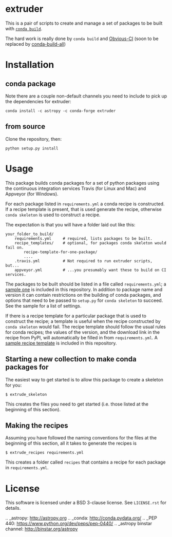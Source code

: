 # extruder

This is a pair of scripts to create and manage a set of packages to be built
with [`conda build`](https://github.com/conda/conda-build).

The hard work is really done by `conda build` and
[Obvious-CI](https://github.com/pelson/Obvious-CI)
(soon to be replaced by [conda-build-all](https://github.com/SciTools/conda-build-all))

# Installation


## conda package

Note there are a couple non-default channels you need to include to pick up
the dependencies for extruder:

```
conda install -c astropy -c conda-forge extruder
```

## from source

Clone the repository, then:

```
python setup.py install
```

# Usage

This package builds conda packages for a set of python packages using the
continuous integration services Travis (for Linux and Mac) and Appveyor (for
Windows).

For each package listed in `requirements.yml` a conda recipe is constructed.
If a recipe template is present, that is used generate the recipe, otherwise
`conda skeleton` is used to construct a recipe.

The expectation is that you will have a folder laid out like this:

```
your_folder_to_build/
    requirements.yml     # required, lists packages to be built.
    recipe_templates/    # optional, for packages conda skeleton would fail on.
        recipe-template-for-one-package/
        ....
    .travis.yml          # Not required to run extruder scripts, but...
    appveyor.yml         # ...you presumably want these to build on CI services.
```


The packages to be built should be listed in a file called `requirements.yml`;
a [sample one](extruder/data/template-build-files/requirements.yml) is
included in this repository. In addition to package name and version it can
contain restrictions on the building of conda packages, and options that need
to be passed to `setup.py` for `conda skeleton` to succeed. See the sample for
a list of settings.

If there is a recipe template for a particular package that is used to
construct the recipe; a template is useful when the recipe constructed by
`conda skeleton` would fail. The recipe template should follow the usual rules
for conda recipes; the values of the version, and the download link in the
recipe from PyPI, will automatically be filled in from `requirements.yml`. A
[sample recipe template](extruder/data/template-build-files/recipe_templates)
is included in this repository.

## Starting a new collection to make conda packages for

The easiest way to get started is to allow this package to create a skeleton for you:

```
$ extrude_skeleton
```

This creates the files you need to get started (i.e. those listed at the
beginning of this section).

## Making the recipes

Assuming you have followed the naming conventions for the files at the
beginning of this section, all it takes to generate the recipes is

```
$ extrude_recipes requirements.yml
```

This creates a folder called `recipes` that contains a recipe for each package
in `requirements.yml`.

# License

This software is licensed under a BSD 3-clause license. See ``LICENSE.rst`` for details.

.. _astropy: http://astropy.org
.. _conda: http://conda.pydata.org/
.. _PEP 440: https://www.python.org/dev/peps/pep-0440/
.. _astropy binstar channel: http://binstar.org/astropy
